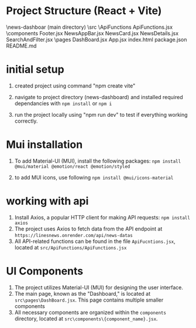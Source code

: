 # Project Structure (React + Vite) 

\news-dashboar (main directory) 
    \src
        \ApiFunctions
            ApiFunctions.jsx
        \components
            Footer.jsx
            NewsAppBar.jsx
            NewsCard.jsx
            NewsDetails.jsx
            SearchAndFilter.jsx
        \pages
            DashBoard.jsx
    App.jsx
index.html
package.json
README.md


# initial setup

1. created project using command "npm create vite"

2. navigate to project directory (news-dashboard) and installed required dependancies with `npm install` or `npm i`

3. run the project locally using "npm run dev" to test if everything working correctly.


# Mui installation

1. To add Material-UI (MUI), install the following packages: 
    `npm install @mui/material @emotion/react @emotion/styled`

2. to add MUI icons, use following 
    `npm install @mui/icons-material`

# working with api 

1. Install Axios, a popular HTTP client for making API requests: 
    `npm install axios`
2. The project uses Axios to fetch data from the API endpoint at `https://linesnews.onrender.com/api/news-datas`
3. All API-related functions can be found in the file `ApiFucntions.jsx`, located at `src/ApiFunctions/ApiFunctions.jsx`

# UI Components

1. The project utilizes Material-UI (MUI) for designing the user interface.
2. The main page, known as the "Dashboard," is located at  `src\pages\DashBoard.jsx`. This page contains multiple smaller components
3. All necessary components are organized within the `components` directory, located at `src\components\{component_name}.jsx`.